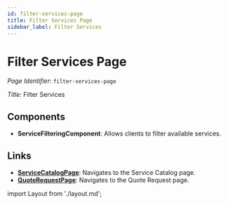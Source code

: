 ```yaml
---
id: filter-services-page
title: Filter Services Page
sidebar_label: Filter Services
---
```


# Filter Services Page

*Page Identifier:* `filter-services-page`

*Title:* Filter Services

## Components
- **ServiceFilteringComponent**: Allows clients to filter available services.

## Links
- [**ServiceCatalogPage**](/docs/pages/service-catalog-page): Navigates to the Service Catalog page.
- [**QuoteRequestPage**](/docs/pages/request-quote-page): Navigates to the Quote Request page.


import Layout from './layout.md';

<Layout />

